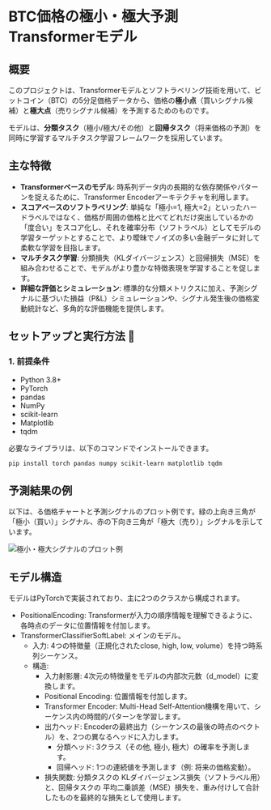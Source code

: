 # BTC価格の極小・極大予測 Transformerモデル

## 概要 

このプロジェクトは、Transformerモデルとソフトラベリング技術を用いて、ビットコイン（BTC）の5分足価格データから、価格の**極小点**（買いシグナル候補）と**極大点**（売りシグナル候補）を予測するためのものです。

モデルは、**分類タスク**（極小/極大/その他）と**回帰タスク**（将来価格の予測）を同時に学習するマルチタスク学習フレームワークを採用しています。

## 主な特徴 

* **Transformerベースのモデル**: 時系列データ内の長期的な依存関係やパターンを捉えるために、Transformer Encoderアーキテクチャを利用します。
* **スコアベースのソフトラベリング**: 単純な「極小=1, 極大=2」といったハードラベルではなく、価格が周囲の価格と比べてどれだけ突出しているかの「度合い」をスコア化し、それを確率分布（ソフトラベル）としてモデルの学習ターゲットとすることで、より曖昧でノイズの多い金融データに対して柔軟な学習を目指します。
* **マルチタスク学習**: 分類損失（KLダイバージェンス）と回帰損失（MSE）を組み合わせることで、モデルがより豊かな特徴表現を学習することを促します。
* **詳細な評価とシミュレーション**: 標準的な分類メトリクスに加え、予測シグナルに基づいた損益（P&L）シミュレーションや、シグナル発生後の価格変動統計など、多角的な評価機能を提供します。


## セットアップと実行方法 🔧

### 1. 前提条件

* Python 3.8+
* PyTorch
* pandas
* NumPy
* scikit-learn
* Matplotlib
* tqdm

必要なライブラリは、以下のコマンドでインストールできます。


```bash
pip install torch pandas numpy scikit-learn matplotlib tqdm
```

## 予測結果の例
以下は、る価格チャートと予測シグナルのプロット例です。緑の上向き三角が「極小（買い）」シグナル、赤の下向き三角が「極大（売り）」シグナルを示しています。

![極小・極大シグナルのプロット例](https://github.com/user-attachments/assets/cee5e84a-7ad6-4367-ad26-c3351462746f)

## モデル構造 
モデルはPyTorchで実装されており、主に2つのクラスから構成されます。

- PositionalEncoding: Transformerが入力の順序情報を理解できるように、各時点のデータに位置情報を付加します。
- TransformerClassifierSoftLabel: メインのモデル。
  - 入力: 4つの特徴量（正規化されたclose, high, low, volume）を持つ時系列シーケンス。
  - 構造:
    - 入力射影層: 4次元の特徴量をモデルの内部次元数（d_model）に変換します。
    - Positional Encoding: 位置情報を付加します。
    - Transformer Encoder: Multi-Head Self-Attention機構を用いて、シーケンス内の時間的パターンを学習します。
    - 出力ヘッド: Encoderの最終出力（シーケンスの最後の時点のベクトル）を、2つの異なるヘッドに入力します。
      - 分類ヘッド: 3クラス（その他, 極小, 極大）の確率を予測します。
      - 回帰ヘッド: 1つの連続値を予測します（例: 将来の価格変動）。
    - 損失関数: 分類タスクの KLダイバージェンス損失（ソフトラベル用）と、回帰タスクの 平均二乗誤差（MSE）損失を、重み付けして合計したものを最終的な損失として使用します。
